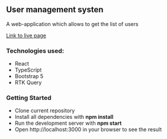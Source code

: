 ## User management systen
A web-application which allows to get the list of users

[Link to live page](crm-tau-roan.vercel.app/crm)

### Technologies used:
<ul>
<li>React</li>
<li>TypeScript</li>
<li>Bootstrap 5</li>
<li>RTK Query</li>
</ul>

### Getting Started

- Clone current repository
- Install all dependencies with **npm install**
- Run the development server with **npm start**
- Open http://localhost:3000 in your browser to see the result